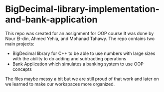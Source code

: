 # BigDecimal-library-implementation-and-bank-application
This repo was created for an assignment for OOP course It was done by Nour El-din, Ahmed Yehia, and Mohanad Tahawy.
The repo contains two main projects:
- BigDecimal library for C++ to be able to use numbers with large sizes with the ability to do adding and subtracting operations
- Bank Application which simulates a banking system to use OOP concepts

The files maybe messy a bit but we are still proud of that work and later on we learned to make our workspaces more organized.
